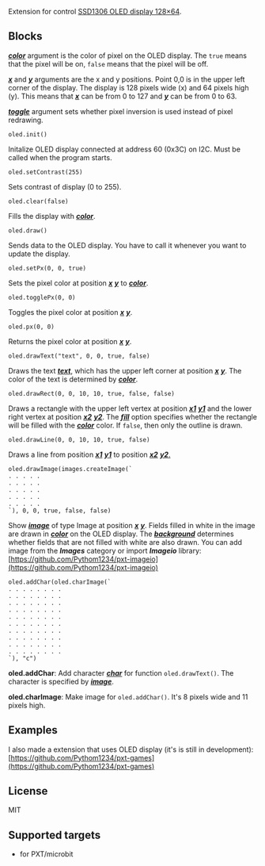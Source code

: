 Extension for control [SSD1306 OLED display 128×64](https://www.elecfreaks.com/learn-en/microbitOctopus/output/octopus_ef03155.html).

## Blocks
<ins>***color***</ins> argument is the color of pixel on the OLED display. The `true` means that the pixel will be on, `false` means that the pixel will be off.

<ins>***x***</ins> and <ins>***y***</ins> arguments are the x and y positions. Point 0,0 is in the upper left corner of the display. The display is 128 pixels wide (x) and 64 pixels high (y). This means that <ins>***x***</ins> can be from 0 to 127 and <ins>***y***</ins> can be from 0 to 63.

<ins>***toggle***</ins> argument sets whether pixel inversion is used instead of pixel redrawing.


```block
oled.init()
```
Initalize OLED display connected at address 60 (0x3C) on I2C. Must be called when the program starts.


```block
oled.setContrast(255)
```
Sets contrast of display (0 to 255).


```block
oled.clear(false)
```
Fills the display with <ins>***color***</ins>.


```block
oled.draw()
```
Sends data to the OLED display. You have to call it whenever you want to update the display.


```block
oled.setPx(0, 0, true)
```
Sets the pixel color at position <ins>***x***</ins> <ins>***y***</ins> to <ins>***color***</ins>.


```block
oled.togglePx(0, 0)
```
Toggles the pixel color at position <ins>***x***</ins> <ins>***y***</ins>.


```block
oled.px(0, 0)
```
Returns the pixel color at position <ins>***x***</ins> <ins>***y***</ins>.


```block
oled.drawText("text", 0, 0, true, false)
```
Draws the text <ins>***text***</ins>, which has the upper left corner at position <ins>***x***</ins> <ins>***y***</ins>. The color of the text is determined by <ins>***color***</ins>.


```block
oled.drawRect(0, 0, 10, 10, true, false, false)
```
Draws a rectangle with the upper left vertex at position <ins>***x1***</ins> <ins>***y1***</ins> and the lower right vertex at position <ins>***x2***</ins> <ins>***y2***</ins>. The <ins>***fill***</ins> option specifies whether the rectangle will be filled with the <ins>***color***</ins> color. If `false`, then only the outline is drawn.


```block
oled.drawLine(0, 0, 10, 10, true, false)
```
Draws a line from position <ins>***x1***</ins> <ins>***y1***</ins> to position <ins>***x2***</ins> <ins>***y2***.


```block
oled.drawImage(images.createImage(`
. . . . .
. . . . .
. . . . .
. . . . .
. . . . .
`), 0, 0, true, false, false)
```
Show <ins>***image***</ins> of type Image at position <ins>***x***</ins> <ins>***y***</ins>. Fields filled in white in the image are drawn in <ins>***color***</ins> on the OLED display. The <ins>***background***</ins> determines whether fields that are not filled with white are also drawn. You can add image from the **_Images_** category or import **_Imageio_** library: [https://github.com/Pythom1234/pxt-imageio](https://github.com/Pythom1234/pxt-imageio)


```block
oled.addChar(oled.charImage(`
. . . . . . . .
. . . . . . . .
. . . . . . . .
. . . . . . . .
. . . . . . . .
. . . . . . . .
. . . . . . . .
. . . . . . . .
. . . . . . . .
. . . . . . . .
`), "c")
```
**oled.addChar**: Add character <ins>***char***</ins> for function ```oled.drawText()```. The character is specified by <ins>***image***</ins>.

**oled.charImage**: Make image for ```oled.addChar()```. It's 8 pixels wide and 11 pixels high. 

## Examples
I also made a extension that uses OLED display (it's is still in development): [https://github.com/Pythom1234/pxt-games](https://github.com/Pythom1234/pxt-games)

## License
MIT

## Supported targets
* for PXT/microbit

<script src="https://makecode.com/gh-pages-embed.js"></script><script>makeCodeRender("{{ site.makecode.home_url }}", "{{ site.github.owner_name }}/{{ site.github.repository_name }}");</script>
